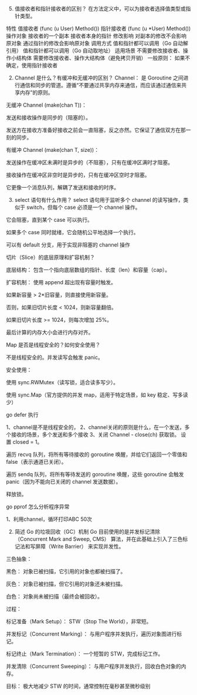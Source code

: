 

5. 值接收者和指针接收者的区别？
在方法定义中，可以为接收者选择值类型或指针类型。

特性	值接收者 (func (u User) Method())	指针接收者 (func (u *User) Method())
操作对象	接收者的一个副本	接收者本身的指针
修改影响	对副本的修改不会影响原对象	通过指针的修改会影响原对象
调用方式	值和指针都可以调用（Go 自动解引用）	值和指针都可以调用（Go 自动取地址）
适用场景	不需要修改接收者、操作小结构体	需要修改接收者、操作大结构体（避免拷贝开销）
一般原则： 如果不确定，使用指针接收者


2. Channel 是什么？有缓冲和无缓冲的区别？
Channel： 是 Goroutine 之间进行通信和同步的管道。遵循“不要通过共享内存来通信，而应该通过通信来共享内存”的原则。

无缓冲 Channel (make(chan T))：

发送和接收操作是同步的（阻塞的）。

发送方在接收方准备好接收之前会一直阻塞，反之亦然。它保证了通信双方在那一刻的同步。

有缓冲 Channel (make(chan T, size))：

发送操作在缓冲区未满时是异步的（不阻塞），只有在缓冲区满时才阻塞。

接收操作在缓冲区非空时是异步的，只有在缓冲区空时才阻塞。

它更像一个消息队列，解耦了发送和接收的时序。



3. select 语句有什么作用？
select 语句用于监听多个 channel 的读写操作，类似于 switch，但每个 case 必须是一个 channel 操作。

它会阻塞，直到某个 case 可以执行。

如果多个 case 同时就绪，它会随机公平地选择一个执行。

可以有 default 分支，用于实现非阻塞的 channel 操作


切片（Slice）的底层原理和扩容机制？

底层结构： 包含一个指向底层数组的指针、长度（len）和容量（cap）。

扩容机制： 使用 append 超出现有容量时触发。

如果新容量 > 2*旧容量，则直接使用新容量。

否则，如果旧切片长度 < 1024，则新容量翻倍。

如果旧切片长度 >= 1024，则每次增加 25%。

最后计算的内存大小会进行内存对齐。

Map 是否是线程安全的？如何安全使用？

不是线程安全的。并发读写会触发 panic。

安全使用：

使用 sync.RWMutex（读写锁，适合读多写少）。

使用 sync.Map（官方提供的并发 map，适用于特定场景，如 key 稳定、写多读少）



go defer 执行


1、channel是不是线程安全的，
2、channel关闭的原则是什么，在一个发送，多个接收的场景，多个发送和多个接收
3、关闭 Channel - close(ch)
获取锁。
设置 closed = 1。

遍历 recvq 队列，将所有等待接收的 goroutine 唤醒，并给它们返回一个零值和 false（表示通道已关闭）。

遍历 sendq 队列，将所有等待发送的 goroutine 唤醒，这些 goroutine 会触发 panic（因为不能向已关闭的 channel 发送数据）。

释放锁。


go pprof 怎么分析程序异常

1、利用channel，循环打印ABC 50次



2. 简述 Go 的垃圾回收（GC）机制
Go 目前使用的是并发标记清除（Concurrent Mark and Sweep, CMS） 算法，并在此基础上引入了三色标记法和写屏障（Write Barrier） 来实现并发性。

三色抽象：

黑色： 对象已被扫描，它引用的对象也都被扫描了。

灰色： 对象已被扫描，但它引用的对象还未被扫描。

白色： 对象尚未被扫描（最终会被回收）。

过程：

标记准备（Mark Setup）： STW（Stop The World），非常短。

并发标记（Concurrent Marking）： 与用户程序并发执行，遍历对象图进行标记。

标记终止（Mark Termination）： 一个短暂的 STW，完成标记工作。

并发清除（Concurrent Sweeping）： 与用户程序并发执行，回收白色对象的内存。

目标： 极大地减少 STW 的时间，通常控制在毫秒甚至微秒级别